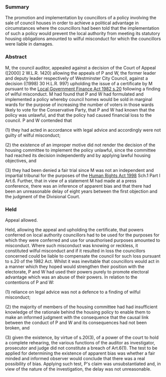 ### Summary

The promotion and implementation by councillors of a policy involving the sale of council houses in order to achieve a political advantage in circumstances where the councillors had been told that the implementation of such a policy would prevent the local authority from meeting its statutory housing obligations amounted to wilful misconduct for which the councillors were liable in damages.

### Abstract

M, the council auditor, appealed against a decision of the Court of Appeal ([2000] 2 W.L.R. 1420) allowing the appeals of P and W, the former leader and deputy leader respectively of Westminster City Council, against a decision ((1998) 30 H.L.R. 997) upholding the issue of a certificate by M pursuant to the [Local Government Finance Act 1982 s.20](https://uk.westlaw.com/Document/IA0087CE0E44811DA8D70A0E70A78ED65/View/FullText.html?originationContext=document&transitionType=DocumentItem&ppcid=e7c1ffb744074215aa963202093d138b&contextData=(sc.Search)) following a finding of wilful misconduct. M had found that P and W had formulated and implemented a policy whereby council homes would be sold in marginal wards for the purpose of increasing the number of voters in those wards likely to vote for the Conservative Party, that P and W had known that the policy was unlawful, and that the policy had caused financial loss to the council. P and W contended that 

(1) they had acted in accordance with legal advice and accordingly were not guilty of wilful misconduct; 

(2) the existence of an improper motive did not render the decision of the housing committee to implement the policy unlawful, since the committee had reached its decision independently and by applying lawful housing objectives, and 

(3) they had been denied a fair trial since M was not an independent and impartial tribunal for the purposes of the [Human Rights Act 1998](https://uk.westlaw.com/Document/I5FB840F0E42311DAA7CF8F68F6EE57AB/View/FullText.html?originationContext=document&transitionType=DocumentItem&ppcid=e7c1ffb744074215aa963202093d138b&contextData=(sc.Search)) Sch.1 Part I Art.6. Further, that in view of a statement M had made at a press conference, there was an inference of apparent bias and that there had been an unreasonable delay of eight years between the first objection and the judgment of the Divisional Court.

### Held

Appeal allowed.

Held, allowing the appeal and upholding the certificate, that powers conferred on local authority councillors had to be used for the purposes for which they were conferred and use for unauthorised purposes amounted to misconduct. Where such misconduct was knowing or reckless, it constituted wilful misconduct and if it resulted in loss the councillors concerned could be liable to compensate the council for such loss pursuant to s.20 of the 1982 Act. Whilst it was inevitable that councillors would act in a manner which they hoped would strengthen their position with the electorate, P and W had used their powers purely to promote electoral advantage which was an abuse of their powers. In relation to the contentions of P and W: 

(1) reliance on legal advice was not a defence to a finding of wilful misconduct; 

(2) the majority of members of the housing committee had had insufficient knowledge of the rationale behind the housing policy to enable them to make an informed judgment with the consequence that the causal link between the conduct of P and W and its consequences had not been broken, and 

(3) given the existence, by virtue of s.20(3), of a power of the court to hold a complete rehearing, the various functions of the auditor as investigator, prosecutor and judge did not constitute a breach of Art.6(1). The test to be applied for determining the existence of apparent bias was whether a fair minded and informed observer would conclude that there was a real possibility of bias. Applying such test, P's claim was unsubstantiated and, in view of the nature of the investigation, the delay was not unreasonable.